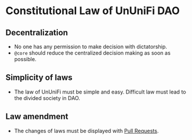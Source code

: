 # Constitutional Law of UnUniFi DAO

## Decentralization

- No one has any permission to make decision with dictatorship.
- `@core` should reduce the centralized decision making as soon as possible.

## Simplicity of laws

- The law of UnUniFi must be simple and easy. Difficult law must lead to the divided society in DAO.

## Law amendment

- The changes of laws must be displayed with [Pull Requests](https://github.com/UnUniFi/laws/pulls).
